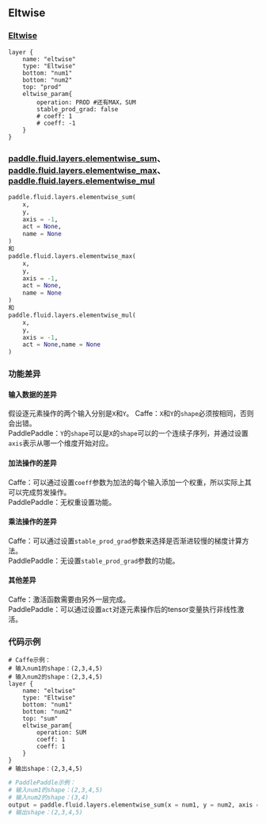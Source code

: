 ## Eltwise


### [Eltwise](http://caffe.berkeleyvision.org/tutorial/layers/eltwise.html)
```
layer {
    name: "eltwise"
    type: "Eltwise"
    bottom: "num1"
    bottom: "num2"
    top: "prod"
    eltwise_param{
        operation: PROD	#还有MAX，SUM
        stable_prod_grad: false
        # coeff: 1
        # coeff: -1
    }
}
```


### [paddle.fluid.layers.elementwise_sum](http://paddlepaddle.org/documentation/docs/zh/1.3/api_cn/layers_cn.html#permalink-61-elementwise_add)、[paddle.fluid.layers.elementwise_max](http://paddlepaddle.org/documentation/docs/zh/1.3/api_cn/layers_cn.html#permalink-63-elementwise_max)、[paddle.fluid.layers.elementwise_mul](http://paddlepaddle.org/documentation/docs/zh/1.3/api_cn/layers_cn.html#permalink-65-elementwise_mul)
```python
paddle.fluid.layers.elementwise_sum(
    x, 
    y, 
    axis = -1, 
    act = None,
    name = None
)
和
paddle.fluid.layers.elementwise_max(
    x, 
    y, 
    axis = -1, 
    act = None,
    name = None
)
和
paddle.fluid.layers.elementwise_mul(
    x, 
    y, 
    axis = -1, 
    act = None,name = None
)
```  

### 功能差异
#### 输入数据的差异
假设逐元素操作的两个输入分别是`X`和`Y`。
Caffe：`X`和`Y`的`shape`必须按相同，否则会出错。                
PaddlePaddle：`Y`的`shape`可以是`X`的`shape`可以的一个连续子序列，并通过设置`axis`表示从哪一个维度开始对应。

#### 加法操作的差异
Caffe：可以通过设置`coeff`参数为加法的每个输入添加一个权重，所以实际上其可以完成剪发操作。              
PaddlePaddle：无权重设置功能。
#### 乘法操作的差异
Caffe：可以通过设置`stable_prod_grad`参数来选择是否渐进较慢的梯度计算方法。                   
PaddlePaddle：无设置`stable_prod_grad`参数的功能。
#### 其他差异
Caffe：激活函数需要由另外一层完成。            
PaddlePaddle：可以通过设置`act`对逐元素操作后的tensor变量执行非线性激活。

### 代码示例
``` 
# Caffe示例：  
# 输入num1的shape：(2,3,4,5)
# 输入num2的shape：(2,3,4,5)
layer {
	name: "eltwise"
	type: "Eltwise"
	bottom: "num1"
	bottom: "num2"
	top: "sum"
	eltwise_param{
		operation: SUM
		coeff: 1
		coeff: 1
	}
}
# 输出shape：(2,3,4,5)
```  
```python
# PaddlePaddle示例：  
# 输入num1的shape：(2,3,4,5)
# 输入num2的shape：(3,4)
output = paddle.fluid.layers.elementwise_sum(x = num1, y = num2, axis = 1)
# 输出shape：(2,3,4,5)
```  
